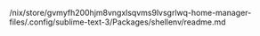 /nix/store/gvmyfh200hjm8vngxlsqvms9lvsgrlwq-home-manager-files/.config/sublime-text-3/Packages/shellenv/readme.md